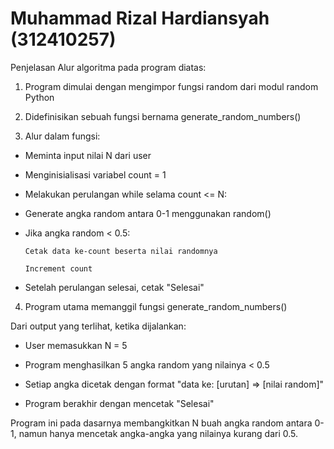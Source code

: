 # Muhammad Rizal Hardiansyah (312410257)

Penjelasan Alur algoritma pada program diatas:

1. Program dimulai dengan mengimpor fungsi random dari modul random Python

2. Didefinisikan sebuah fungsi bernama generate_random_numbers()

3. Alur dalam fungsi:

* Meminta input nilai N dari user

* Menginisialisasi variabel count = 1

* Melakukan perulangan while selama count <= N:

* Generate angka random antara 0-1 menggunakan random()

* Jika angka random < 0.5:

      Cetak data ke-count beserta nilai randomnya

      Increment count


 * Setelah perulangan selesai, cetak "Selesai"

4. Program utama memanggil fungsi generate_random_numbers()

Dari output yang terlihat, ketika dijalankan:

* User memasukkan N = 5

* Program menghasilkan 5 angka random yang nilainya < 0.5

* Setiap angka dicetak dengan format "data ke: [urutan] => [nilai random]"

* Program berakhir dengan mencetak "Selesai"

Program ini pada dasarnya membangkitkan N buah angka random antara 0-1, namun hanya mencetak angka-angka yang nilainya kurang dari 0.5.
